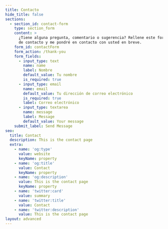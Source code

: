 ```yaml
---
title: Contacto
hide_title: false
sections:
  - section_id: contact-form
    type: section_form
    content: >
      ¿Tiene alguna pregunta, comentario o sugerencia? Rellene este formulario
      de contacto y me pondré en contacto con usted en breve.
    form_id: contactForm
    form_action: /thank-you
    form_fields:
      - input_type: text
        name: name
        label: Nombre
        default_value: Tu nombre
        is_required: true
      - input_type: email
        name: email
        default_value: Tu dirección de correo electrónico
        is_required: true
        label: Correo electrónico
      - input_type: textarea
        name: message
        label: Message
        default_value: Your message
    submit_label: Send Message
seo:
  title: Contact
  description: This is the contact page
  extra:
    - name: 'og:type'
      value: website
      keyName: property
    - name: 'og:title'
      value: Contact
      keyName: property
    - name: 'og:description'
      value: This is the contact page
      keyName: property
    - name: 'twitter:card'
      value: summary
    - name: 'twitter:title'
      value: Contact
    - name: 'twitter:description'
      value: This is the contact page
layout: advanced
---
```

